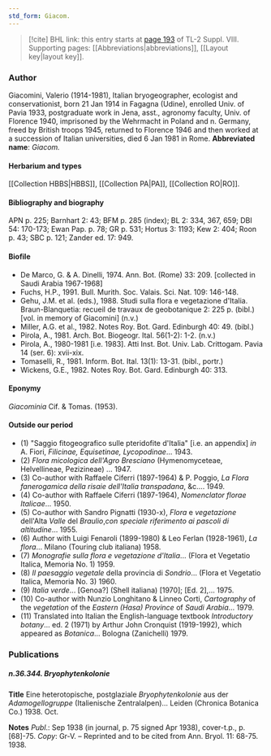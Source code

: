 ```yaml
---
std_form: Giacom.
---
```


> [!cite] BHL link: this entry starts at [page 193](https://www.biodiversitylibrary.org/page/33258671) of TL-2 Suppl. VIII.
> Supporting pages: [[Abbreviations|abbreviations]], [[Layout key|layout key]].

### Author

Giacomini, Valerio (1914-1981), Italian bryogeographer, ecologist and conservationist, born 21 Jan 1914 in Fagagna (Udine), enrolled Univ. of Pavia 1933, postgraduate work in Jena, asst., agronomy faculty, Univ. of Florence 1940, imprisoned by the Wehrmacht in Poland and n. Germany, freed by British troops 1945, returned to Florence 1946 and then worked at a succession of Italian universities, died 6 Jan 1981 in Rome. 
**Abbreviated name**: *Giacom.*

#### Herbarium and types

[[Collection HBBS|HBBS]], [[Collection PA|PA]], [[Collection RO|RO]].

#### Bibliography and biography

APN p. 225; Barnhart 2: 43; BFM p. 285 (index); BL 2: 334, 367, 659; DBI 54: 170-173; Ewan Pap. p. 78; GR p. 531; Hortus 3: 1193; Kew 2: 404; Roon p. 43; SBC p. 121; Zander ed. 17: 949.

#### Biofile

- De Marco, G. & A. Dinelli, 1974. Ann. Bot. (Rome) 33: 209. \[collected in Saudi Arabia 1967-1968\]
- Fuchs, H.P., 1991. Bull. Murith. Soc. Valais. Sci. Nat. 109: 146-148.
- Gehu, J.M. et al. (eds.), 1988. Studi sulla flora e vegetazione d'Italia. Braun-Blanquetia: recueil de travaux de geobotanique 2: 225 p. (bibl.) \[vol. in memory of Giacomini\] (n.v.)
- Miller, A.G. et al., 1982. Notes Roy. Bot. Gard. Edinburgh 40: 49. (bibl.)
- Pirola, A., 1981. Arch. Bot. Biogeogr. Ital. 56(1-2): 1-2. (n.v.)
- Pirola, A., 1980-1981 \[i.e. 1983\]. Atti Inst. Bot. Univ. Lab. Crittogam. Pavia 14 (ser. 6): xvii-xix.
- Tomaselli, R., 1981. Inform. Bot. Ital. 13(1): 13-31. (bibl., portr.)
- Wickens, G.E., 1982. Notes Roy. Bot. Gard. Edinburgh 40: 313.

#### Eponymy

*Giacominia* Cif. & Tomas. (1953).

#### Outside our period

- (1) "Saggio fitogeografico sulle pteridofite d'Italia" \[i.e. an appendix\] *in* A. Fiori, *Filicinae, Equisetinae, Lycopodinae*... 1943.
- (2) *Flora micologica dell'Agro Bresciano* (Hymenomyceteae, Helvellineae, Pezizineae) ... 1947.
- (3) Co-author with Raffaele Ciferri (1897-1964) & P. Poggio, *La Flora fanerogamica della risaie dell'Italia transpadana*, &c.... 1949.
- (4) Co-author with Raffaele Ciferri (1897-1964), *Nomenclator florae Italicae*... 1950.
- (5) Co-author with Sandro Pignatti (1930-x), *Flora* e *vegetazione* dell'Alta *Valle* del *Braulio*,*con speciale riferimento ai pascoli di altitudine*... 1955.
- (6) Author with Luigi Fenaroli (1899-1980) & Leo Ferlan (1928-1961), *La flora*... Milano (Touring club italiana) 1958.
- (7) *Monografie sulla flora e vegetazione d'Italia*... (Flora et Vegetatio Italica, Memoria No. 1) 1959.
- (8) *Il paesaggio vegetale* della provincia di *Sondrio*... (Flora et Vegetatio Italica, Memoria No. 3) 1960.
- (9) *Italia verde*... \[Genoa?\] (Shell italiana) \[1970\]; \[Ed. 2\],... 1975.
- (10) Co-author with Nunzio Longhitano & Linneo Corti, *Cartography* of the *vegetation* of the *Eastern (Hasa) Province* of *Saudi Arabia*... 1979.
- (11) Translated into Italian the English-language textbook *Introductory botany*... ed. 2 (1971) by Arthur John Cronquist (1919-1992), which appeared as *Botanica*... Bologna (Zanichelli) 1979.

### Publications

##### n.36.344. Bryophytenkolonie

**Title**
Eine heterotopische, postglaziale *Bryophytenkolonie* aus der *Adamogellogruppe* (Italienische Zentralalpen)... Leiden (Chronica Botanica Co.) 1938. Oct.

**Notes**
*Publ*.: Sep 1938 (in journal, p. 75 signed Apr 1938), cover-t.p., p. \[68\]-75. *Copy*: Gr-V. – Reprinted and to be cited from Ann. Bryol. 11: 68-75. 1938.

